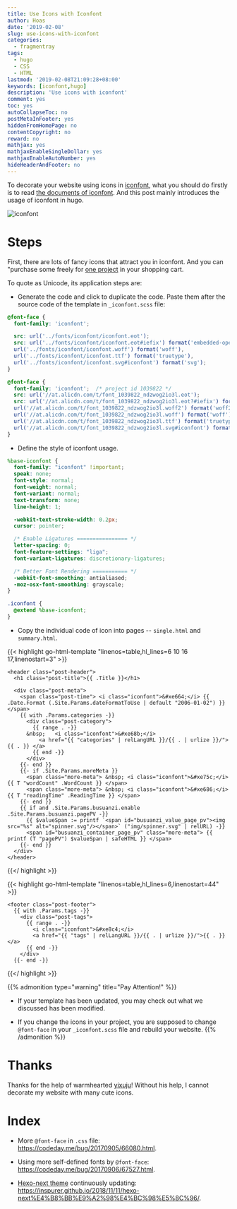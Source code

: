 ```yaml
---
title: Use Icons with Iconfont
author: Hoas
date: '2019-02-08'
slug: use-icons-with-iconfont
categories:
  - fragmentray
tags:
  - hugo
  - CSS
  - HTML
lastmod: '2019-02-08T21:09:28+08:00'
keywords: [iconfont,hugo]
description: 'Use icons with iconfont'
comment: yes
toc: yes
autoCollapseToc: no
postMetaInFooter: yes
hiddenFromHomePage: no
contentCopyright: no
reward: no
mathjax: yes
mathjaxEnableSingleDollar: yes
mathjaxEnableAutoNumber: yes
hideHeaderAndFooter: no
---
```


  To decorate your website using icons in [iconfont](https://www.iconfont.cn/), what you should do firstly is to read [the documents of iconfont](https://www.iconfont.cn/help/detail?spm=a313x.7781069.1998910419.15&helptype=code). And this post mainly introduces the usage of iconfont in hugo.

![iconfont](https://themebetter.com/uploads/2018/01/iconfont-0.jpg)
<!--more-->

# Steps

  First, there are lots of fancy icons that attract you in iconfont. And you can "purchase some freely for [one project](https://www.iconfont.cn/manage/index?manage_type=myprojects&projectId=1039822) in your shopping cart.
  
  To quote as Unicode, its application steps are:

  - Generate the code and click to duplicate the code. Paste them after the source code of the template in `_iconfont.scss` file:

```scss
@font-face {
  font-family: 'iconfont';

  src: url('../fonts/iconfont/iconfont.eot');
  src: url('../fonts/iconfont/iconfont.eot#iefix') format('embedded-opentype'), // not '?#iefix', because webpack will add '?hash=[hash]'
  url('../fonts/iconfont/iconfont.woff') format('woff'),
  url('../fonts/iconfont/iconfont.ttf') format('truetype'),
  url('../fonts/iconfont/iconfont.svg#iconfont') format('svg');
}

@font-face {
  font-family: 'iconfont';  /* project id 1039822 */
  src: url('//at.alicdn.com/t/font_1039822_ndzwog2io3l.eot');
  src: url('//at.alicdn.com/t/font_1039822_ndzwog2io3l.eot?#iefix') format('embedded-opentype'),
  url('//at.alicdn.com/t/font_1039822_ndzwog2io3l.woff2') format('woff2'),
  url('//at.alicdn.com/t/font_1039822_ndzwog2io3l.woff') format('woff'),
  url('//at.alicdn.com/t/font_1039822_ndzwog2io3l.ttf') format('truetype'),
  url('//at.alicdn.com/t/font_1039822_ndzwog2io3l.svg#iconfont') format('svg');
}
```

  - Define the style of iconfont usage.
  
```scss
%base-iconfont {
  font-family: "iconfont" !important;
  speak: none;
  font-style: normal;
  font-weight: normal;
  font-variant: normal;
  text-transform: none;
  line-height: 1;

  -webkit-text-stroke-width: 0.2px;
  cursor: pointer;

  /* Enable Ligatures ================ */
  letter-spacing: 0;
  font-feature-settings: "liga";
  font-variant-ligatures: discretionary-ligatures;

  /* Better Font Rendering =========== */
  -webkit-font-smoothing: antialiased;
  -moz-osx-font-smoothing: grayscale;
}

.iconfont {
  @extend %base-iconfont;
}
```

  - Copy the individual code of icon into pages -- `single.html` and `summary.html`.

{{< highlight go-html-template "linenos=table,hl_lines=6 10 16 17,linenostart=3" >}}
<!--header in single.html-->
    <header class="post-header">
      <h1 class="post-title">{{ .Title }}</h1>

      <div class="post-meta">
        <span class="post-time"> <i class="iconfont">&#xe664;</i> {{ .Date.Format (.Site.Params.dateFormatToUse | default "2006-01-02") }} </span>
        {{ with .Params.categories -}}
          <div class="post-category">
            {{ range . -}}
          &nbsp;   <i class="iconfont">&#xe68b;</i>
              <a href="{{ "categories" | relLangURL }}/{{ . | urlize }}/"> {{ . }} </a>
            {{ end -}}
          </div>
        {{- end }}
        {{- if .Site.Params.moreMeta }}
          <span class="more-meta"> &nbsp; <i class="iconfont">&#xe75c;</i> {{ T "wordCount" .WordCount }} </span>
          <span class="more-meta"> &nbsp; <i class="iconfont">&#xe686;</i> {{ T "readingTime" .ReadingTime }} </span>
        {{- end }}
        {{ if and .Site.Params.busuanzi.enable .Site.Params.busuanzi.pagePV -}}
          {{ $valueSpan := printf `<span id="busuanzi_value_page_pv"><img src="%s" alt="spinner.svg"/></span>` ("img/spinner.svg" | relURL) -}}
          <span id="busuanzi_container_page_pv" class="more-meta"> {{ printf (T "pagePV") $valueSpan | safeHTML }} </span>
        {{- end }}
      </div>
    </header>
{{</ highlight >}}

{{< highlight go-html-template "linenos=table,hl_lines=6,linenostart=44" >}}
<!--footer in single.html-->
    <footer class="post-footer">
      {{ with .Params.tags -}}
        <div class="post-tags">
          {{ range . -}}
            <i class="iconfont">&#xe8c4;</i>
            <a href="{{ "tags" | relLangURL }}/{{ . | urlize }}/">{{ . }}</a>
          {{ end -}}
        </div>
      {{- end -}}
{{</ highlight >}}

{{% admonition type="warning" title="Pay Attention!" %}}
* If your template has been updated, you may check out what we discussed has been modified.

* If you change the icons in your project, you are supposed to change `@font-face` in your `_iconfont.scss` file and rebuild your website.
{{% /admonition %}}

# Thanks

  Thanks for the help of warmhearted [yixuju](https://www.yixuju.cn/)! Without his help, I cannot decorate my website with many cute icons.
  
# Index

- More `@font-face` in `.css` file: https://codeday.me/bug/20170905/66080.html.

- Using more self-defined fonts by `@font-face`: https://codeday.me/bug/20170906/67527.html.  

- [Hexo-next theme](https://github.com/iissnan/hexo-theme-next) continuously updating: https://inspurer.github.io/2018/11/11/hexo-next%E4%B8%BB%E9%A2%98%E4%BC%98%E5%8C%96/.